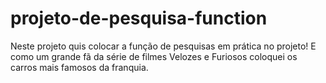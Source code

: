 # projeto-de-pesquisa-function
Neste projeto quis colocar a função de pesquisas em prática no projeto! E como um grande fã da série de filmes Velozes e Furiosos coloquei os carros mais famosos da franquia. 
